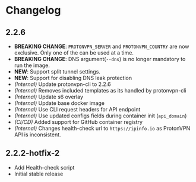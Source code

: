 # Changelog

## 2.2.6

- **BREAKING CHANGE**: `PROTONVPN_SERVER` and `PROTONVPN_COUNTRY` are now
exclusive. Only one of the can be used at a time.
- **BREAKING CHANGE**: DNS argument(`--dns`) is no longer mandatory to run the image.
- **NEW**: Support split tunnel settings.
- **NEW**: Support for disabling DNS leak protection
- _(Internal)_ Update protonvpn-cli to 2.2.6
- _(Internal)_ Removes included templates as its handled by protonvpn-cli
- _(Internal)_ Update s6 overlay
- _(Internal)_ Update base docker image
- _(Internal)_ Use CLI request headers for API endpoint
- _(Internal)_ Use updated configs fields during container init (`api_domain`)
- _(CI/CD)_ Added support for GitHub container registry
- _(Internal)_ Changes health-check url to `https://ipinfo.io` as ProtonVPN API is inconsistent.

## 2.2.2-hotfix-2

- Add Health-check script
- Initial stable release
